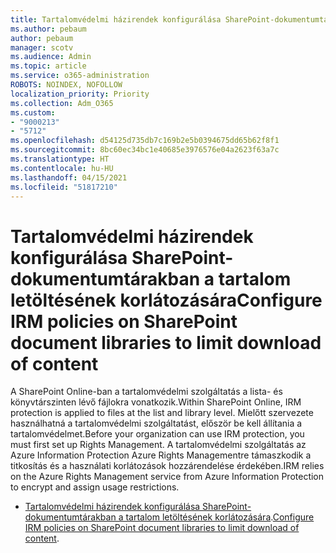 ```yaml
---
title: Tartalomvédelmi házirendek konfigurálása SharePoint-dokumentumtárakban a tartalom letöltésének korlátozására
ms.author: pebaum
author: pebaum
manager: scotv
ms.audience: Admin
ms.topic: article
ms.service: o365-administration
ROBOTS: NOINDEX, NOFOLLOW
localization_priority: Priority
ms.collection: Adm_O365
ms.custom:
- "9000213"
- "5712"
ms.openlocfilehash: d54125d735db7c169b2e5b0394675dd65b62f8f1
ms.sourcegitcommit: 8bc60ec34bc1e40685e3976576e04a2623f63a7c
ms.translationtype: HT
ms.contentlocale: hu-HU
ms.lasthandoff: 04/15/2021
ms.locfileid: "51817210"
---
```

# <a name="configure-irm-policies-on-sharepoint-document-libraries-to-limit-download-of-content"></a><span data-ttu-id="b9c57-102">Tartalomvédelmi házirendek konfigurálása SharePoint-dokumentumtárakban a tartalom letöltésének korlátozására</span><span class="sxs-lookup"><span data-stu-id="b9c57-102">Configure IRM policies on SharePoint document libraries to limit download of content</span></span>

<span data-ttu-id="b9c57-103">A SharePoint Online-ban a tartalomvédelmi szolgáltatás a lista- és könyvtárszinten lévő fájlokra vonatkozik.</span><span class="sxs-lookup"><span data-stu-id="b9c57-103">Within SharePoint Online, IRM protection is applied to files at the list and library level.</span></span> <span data-ttu-id="b9c57-104">Mielőtt szervezete használhatná a tartalomvédelmi szolgáltatást, először be kell állítania a tartalomvédelmet.</span><span class="sxs-lookup"><span data-stu-id="b9c57-104">Before your organization can use IRM protection, you must first set up Rights Management.</span></span> <span data-ttu-id="b9c57-105">A tartalomvédelmi szolgáltatás az Azure Information Protection Azure Rights Managementre támaszkodik a titkosítás és a használati korlátozások hozzárendelése érdekében.</span><span class="sxs-lookup"><span data-stu-id="b9c57-105">IRM relies on the Azure Rights Management service from Azure Information Protection to encrypt and assign usage restrictions.</span></span>

- <span data-ttu-id="b9c57-106">[Tartalomvédelmi házirendek konfigurálása SharePoint-dokumentumtárakban a tartalom letöltésének korlátozására](https://docs.microsoft.com/microsoft-365/compliance/set-up-irm-in-sp-admin-center).</span><span class="sxs-lookup"><span data-stu-id="b9c57-106">[Configure IRM policies on SharePoint document libraries to limit download of content](https://docs.microsoft.com/microsoft-365/compliance/set-up-irm-in-sp-admin-center).</span></span>

